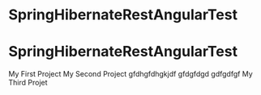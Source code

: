# SpringHibernateRestAngularTest
# SpringHibernateRestAngularTest


My First Project
My Second Project
gfdhgfdhgkjdf
gfdgfdgd
gdfgdfgf
My Third Projet
